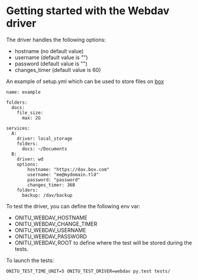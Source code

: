 Getting started with the Webdav driver
======================================

The driver handles the following options:

- hostname (no default value)
- username (default value is "")
- password (default value is "")
- changes_timer (default value is 60)

An example of setup.yml which can be used to store files on [box](http://box.com)

```
name: example

folders:
  docs:
    file_size:
      max: 2G

services:
  A:
    driver: local_storage
    folders:
      docs: ~/Documents
  B:
    driver: wd
    options:
        hostname: "https://dav.box.com"
        username: "me@mydomain.tld"
        password: "password"
        changes_timer: 360
    folders:
      backup: /dav/backup
```

To test the driver, you can define the following env var:

- ONITU_WEBDAV_HOSTNAME
- ONITU_WEBDAV_CHANGE_TIMER
- ONITU_WEBDAV_USERNAME
- ONITU_WEBDAV_PASSWORD
- ONITU_WEBDAV_ROOT to define where the test will be stored during the tests.

To launch the tests:

```
ONITU_TEST_TIME_UNIT=5 ONITU_TEST_DRIVER=webdav py.test tests/
```